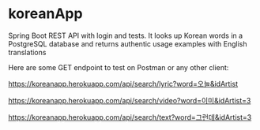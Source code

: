 # koreanApp
Spring Boot REST API with login and tests. It looks up Korean words in a PostgreSQL database and returns authentic usage examples with English translations

Here are some GET endpoint to test on Postman or any other client:

https://koreanapp.herokuapp.com/api/search/lyric?word=오늘&idArtist

https://koreanapp.herokuapp.com/api/search/video?word=이미&idArtist=3

https://koreanapp.herokuapp.com/api/search/text?word=그런데&idArtist=3






